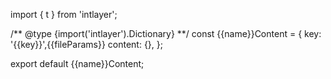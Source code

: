 import { t } from 'intlayer';

/** @type {import('intlayer').Dictionary} **/
const {{name}}Content = {
key: '{{key}}',{{fileParams}}
content: {},
};

export default {{name}}Content;
